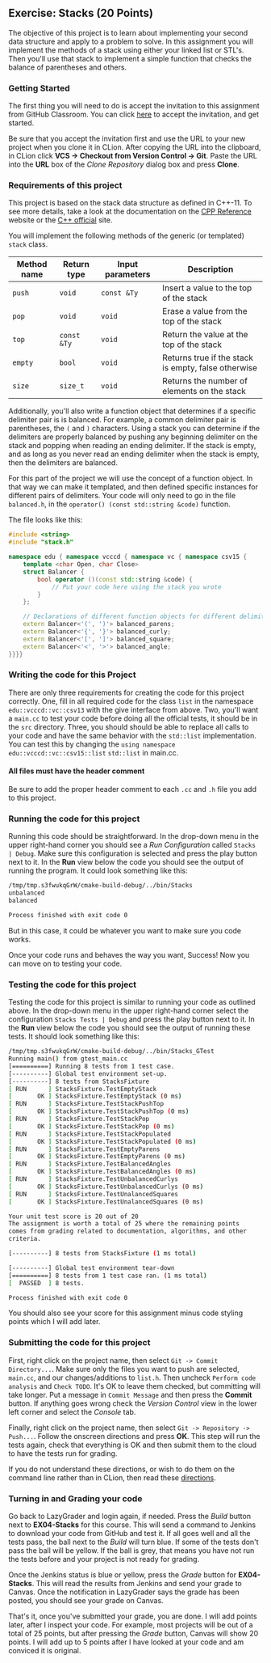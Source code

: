 ## Exercise: Stacks (20 Points)

The objective of this project is to learn about implementing your second
data structure and apply to a problem to solve. In this assignment you will 
implement the methods of a stack using either your linked list or STL's. Then
you'll use that stack to implement a simple function that checks the balance
of parentheses and others.

### Getting Started

The first thing you will need to do is accept the invitation to this 
assignment from GitHub Classroom. You can click 
[here](https://classroom.github.com/a/58TIHTBb) to accept the 
invitation, and get started.

Be sure that you accept the invitation first and use the URL to your new project when you clone it in CLion. After copying
the URL into the clipboard, in CLion click **VCS -> Checkout from Version Control -> Git**. Paste the URL into the **URL** box of the _Clone Repository_ dialog box and press **Clone**.


### Requirements of this project

This project is based on the stack data structure as defined in C++-11. To see more details,
take a look at the documentation on the [CPP Reference](https://en.cppreference.com/w/cpp/container/stack) 
website or the [C++ official](http://www.cplusplus.com/reference/stack/stack/) site. 

You will implement the following methods of the generic (or templated) `stack` class.

 | Method name     | Return type | Input parameters      | Description                                                     |
 |-----------------|-------------|-----------------------|-----------------------------------------------------------------|
 |`push`           | `void`      | `const &Ty`           | Insert a value to the top of the stack                         |
 |`pop`            | `void`      | `void`                | Erase a value from the top of the stack                        |
 |`top`            | `const &Ty` | `void`                | Return the value at the top of the stack                        |
 |`empty`          | `bool`      | `void`                | Returns true if the stack is empty, false otherwise                        |
 |`size`           | `size_t`    | `void`                | Returns the number of elements on the stack                        |
  
Additionally, you'll also write a function object that determines if a specific delimiter pair is 
is balanced. For example, a common delimiter pair is parentheses, the `(` and `)` characters. Using
a stack you can determine if the delimiters are properly balanced by pushing any beginning delimiter
on the stack and popping when reading an ending delimiter. If the stack is empty, and as long as 
you never read an ending delimiter when the stack is empty, then the delimiters are balanced.

For this part of the project we will use the concept of a function object. In that way we can make it
templated, and then defined specific instances for different pairs of delimiters. Your code will only
need to go in the file `balanced.h`, in the `operator() (const std::string &code)` function.

The file looks like this:

```cpp
#include <string>
#include "stack.h"

namespace edu { namespace vcccd { namespace vc { namespace csv15 {
    template <char Open, char Close>
    struct Balancer {
        bool operator ()(const std::string &code) {
            // Put your code here using the stack you wrote
        }
    };

    // Declarations of different function objects for different delimiter pairs
    extern Balancer<'(', ')'> balanced_parens;
    extern Balancer<'{', '}'> balanced_curly;
    extern Balancer<'[', ']'> balanced_square;
    extern Balancer<'<', '>'> balanced_angle;
}}}}
```

### Writing the code for this Project

There are only three requirements for creating the code for this project correctly. One,
fill in all required code for the class `list` in the namespace `edu::vcccd::vc::csv13` with
the give interface from above. Two, you'll want a `main.cc` to test your code before doing all
the official tests, it should be in the `src` directory.
Three, you should should be able to replace all calls to your code and have the same behavior 
with the `std::list` implementation. You can test this by changing the `using namespace edu::vcccd::vc::csv15::list` 
`std::list` in main.cc.

#### All files must have the header comment

Be sure to add the proper header comment to each `.cc` and `.h` file you add to this project.

### Running the code for this project

Running this code should be straightforward. In the drop-down 
menu in the upper right-hand corner you should see a *Run
Configuration* called `Stacks | Debug`. Make sure this 
configuration is selected and press the play button next to it.
In the **Run** view below the code you should see the output 
of running the program. It could look something like this:

```bash
/tmp/tmp.s3fwukqGrW/cmake-build-debug/../bin/Stacks
unbalanced
balanced

Process finished with exit code 0
```

But in this case, it could be whatever you want to make sure you code works.

Once your code runs and behaves the way you want, Success! Now you can move on to testing your code.

### Testing the code for this project

Testing the code for this project is similar to running your code
as outlined above. In the drop-down menu in the upper right-hand
corner select the configuration `Stacks Tests | Debug` and press the
play button next to it. In the **Run** view below the code you should
see the output of running these tests. It should look something
like this:

```bash
/tmp/tmp.s3fwukqGrW/cmake-build-debug/../bin/Stacks_GTest
Running main() from gtest_main.cc
[==========] Running 8 tests from 1 test case.
[----------] Global test environment set-up.
[----------] 8 tests from StacksFixture
[ RUN      ] StacksFixture.TestEmptyStack
[       OK ] StacksFixture.TestEmptyStack (0 ms)
[ RUN      ] StacksFixture.TestStackPushTop
[       OK ] StacksFixture.TestStackPushTop (0 ms)
[ RUN      ] StacksFixture.TestStackPop
[       OK ] StacksFixture.TestStackPop (0 ms)
[ RUN      ] StacksFixture.TestStackPopulated
[       OK ] StacksFixture.TestStackPopulated (0 ms)
[ RUN      ] StacksFixture.TestEmptyParens
[       OK ] StacksFixture.TestEmptyParens (0 ms)
[ RUN      ] StacksFixture.TestBalancedAngles
[       OK ] StacksFixture.TestBalancedAngles (0 ms)
[ RUN      ] StacksFixture.TestUnbalancedCurlys
[       OK ] StacksFixture.TestUnbalancedCurlys (0 ms)
[ RUN      ] StacksFixture.TestUnalancedSquares
[       OK ] StacksFixture.TestUnalancedSquares (0 ms)

Your unit test score is 20 out of 20
The assignment is worth a total of 25 where the remaining points
comes from grading related to documentation, algorithms, and other
criteria.

[----------] 8 tests from StacksFixture (1 ms total)

[----------] Global test environment tear-down
[==========] 8 tests from 1 test case ran. (1 ms total)
[  PASSED  ] 8 tests.

Process finished with exit code 0
```

You should also see your score for this assignment minus code styling points which I will add later.

### Submitting the code for this project

First, right click on the project name, then select `Git -> Commit Directory...`. 
Make sure only the files you want to push are selected, `main.cc`, and our changes/additions to `list.h`.
Then uncheck `Perform code analysis` and `Check TODO`. It's OK to leave them checked,
but committing will take longer. Put a message in `Commit Message`
and then press the **Commit** button. If anything goes wrong check the _Version Control_ view
in the lower left corner and select the _Console_ tab.
 
Finally, right click on the project name,
then select `Git -> Repository -> Push...`. Follow the onscreen directions
and press **OK**. This step will run the tests again, check that everything is OK
and then submit them to the cloud to have the tests run for grading.

If you do not understand these directions, or wish to do them on the command
line rather than in CLion, then read these [directions](https://github.com/sbcc-cs140-fall2018/Course-Information/wiki/How-to-Turn-In-Every-Project).

### Turning in and Grading your code

Go back to LazyGrader and login again, if needed. Press the _Build_ button next to
**EX04-Stacks** for this course. This will send a command to Jenkins to download your code
from GitHub and test it. If all goes well and all the tests pass, the ball next to the _Build_
will turn blue. If some of the tests don't pass the ball will be yellow. If the ball is grey,
that means you have not run the tests before and your project is not ready for grading.

Once the Jenkins status is blue or yellow, press the _Grade_ button for **EX04-Stacks**.
This will read the results from Jenkins and send your grade to Canvas. Once the notification in 
LazyGrader says the grade has been posted, you should see your grade on Canvas.

That's it, once you've submitted your grade, you are done. I will add points later, after I 
inspect your code. For example, most projects will be out of a total of 25 points, but after 
pressing the _Grade_ button, Canvas will show 20 points. I will add up to 5 points after I have
looked at your code and am conviced it is original.